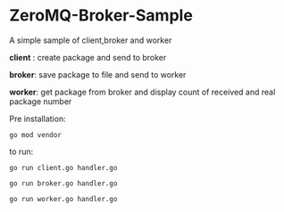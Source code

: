 # ZeroMQ-Broker-Sample


A simple sample of client,broker and worker

**client** : create package and send to broker

**broker**: save package to file and send to worker

**worker**: get package from broker and display count of received and real package number


Pre installation:

`go mod vendor`

to run:

`go run client.go handler.go`

`go run broker.go handler.go`

`go run worker.go handler.go`
